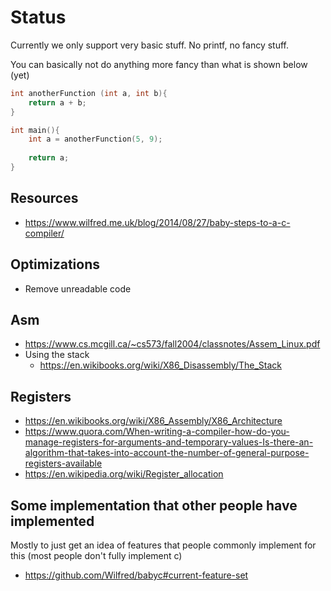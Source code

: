 # Status
Currently we only support very basic stuff. No printf, no fancy stuff.

You can basically not do anything more fancy than what is shown below (yet)
```c
int anotherFunction (int a, int b){
    return a + b;
}

int main(){
    int a = anotherFunction(5, 9);
    
    return a;
}
```

## Resources
- https://www.wilfred.me.uk/blog/2014/08/27/baby-steps-to-a-c-compiler/

## Optimizations
- Remove unreadable code

## Asm
- https://www.cs.mcgill.ca/~cs573/fall2004/classnotes/Assem_Linux.pdf
- Using the stack
  - https://en.wikibooks.org/wiki/X86_Disassembly/The_Stack   

## Registers
- https://en.wikibooks.org/wiki/X86_Assembly/X86_Architecture
- https://www.quora.com/When-writing-a-compiler-how-do-you-manage-registers-for-arguments-and-temporary-values-Is-there-an-algorithm-that-takes-into-account-the-number-of-general-purpose-registers-available
- https://en.wikipedia.org/wiki/Register_allocation

## Some implementation that other people have implemented
Mostly to just get an idea of features that people commonly implement for this (most people don't fully implement c)

- https://github.com/Wilfred/babyc#current-feature-set


